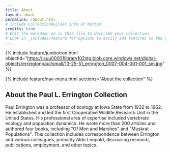```yaml
---
title: About
layout: about
permalink: /about.html
# include CollectionBuilder info at bottom
credits: true
# Edit the markdown on in this file to describe your collection
# Look in _includes/feature for options to easily add features to the page
---
```


{% include feature/jumbotron.html objectid="https://isuu00001library102stg.blob.core.windows.net/digital-objects/erringtonpaul/small/13-25-51_errington_0007-004-001-001_sm.jpg" %} 

{% include feature/nav-menu.html sections="About the collection" %}

## About the Paul L. Errington Collection

Paul Errington was a professor of zoology at Iowa State from 1932 to 1962. He established and led the first Cooperative Wildlife Research Unit in the United States. His professional area of expertise included vertebrate ecology and population dynamics. He wrote more than 200 articles and authored four books, including "Of Men and Marshes" and "Muskrat Populations". This collection includes correspondence between Errington and various colleagues, primarily Aldo Leopold, discussing research, publications, employment, and other topics.
